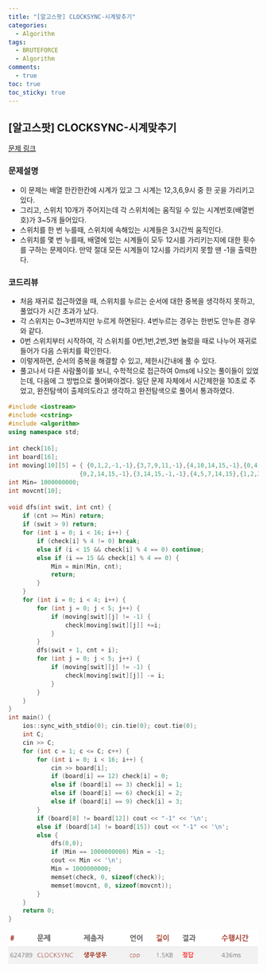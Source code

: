 ```yaml
---
title: "[알고스팟] CLOCKSYNC-시계맞추기"
categories:
  - Algorithm
tags:
  - BRUTEFORCE
  - Algorithm
comments:
  - true
toc: true
toc_sticky: true
---
```


## [알고스팟] CLOCKSYNC-시계맞추기

[문제 링크](https://algospot.com/judge/problem/read/CLOCKSYNC)

### 문제설명
* 이 문제는 배열 한칸한칸에 시계가 있고 그 시계는 12,3,6,9시 중 한 곳을 가리키고 있다.
* 그리고, 스위치 10개가 주어지는데 각 스위치에는 움직일 수 있는 시계번호(배열번호)가 3~5개 들어있다.
* 스위치를 한 번 누를때, 스위치에 속해있는 시계들은 3시간씩 움직인다.
* 스위치를 몇 번 누를때, 배열에 있는 시계들이 모두 12시를 가리키는지에 대한 횟수를 구하는 문제이다. 만약 절대 모든 시계들이 12시를 가리키지 못할 땐 -1을 출력한다.

### 코드리뷰
* 처음 재귀로 접근하였을 때, 스위치를 누르는 순서에 대한 중복을 생각하지 못하고, 풀었다가 시간 초과가 났다.
* 각 스위치는 0~3번까지만 누르게 하면된다. 4번누르는 경우는 한번도 안누른 경우와 같다.
* 0번 스위치부터 시작하여, 각 스위치를 0번,1번,2번,3번 눌렀을 때로 나누어 재귀로 들어가 다음 스위치를 확인한다.
* 이렇게하면, 순서의 중복을 해결할 수 있고, 제한시간내에 풀 수 있다.
* 풀고나서 다른 사람풀이를 보니, 수학적으로 접근하여 0ms에 나오는 풀이들이 있었는데, 다음에 그 방법으로 풀어봐야겠다. 일단 문제 자체에서 시간제한을 10초로 주었고, 완전탐색이 출제의도라고 생각하고 완전탐색으로 풀어서 통과하였다.

```cpp
#include <iostream>
#include <cstring>
#include <algorithm>
using namespace std;

int check[16];
int board[16];
int moving[10][5] = { {0,1,2,-1,-1},{3,7,9,11,-1},{4,10,14,15,-1},{0,4,5,6,7},{6,7,8,10,12},
					{0,2,14,15,-1},{3,14,15,-1,-1},{4,5,7,14,15},{1,2,3,4,5},{3,4,5,9,13} };
int Min= 1000000000;
int movcnt[10];

void dfs(int swit, int cnt) {
	if (cnt >= Min) return;
	if (swit > 9) return;
	for (int i = 0; i < 16; i++) {
		if (check[i] % 4 != 0) break;
		else if (i < 15 && check[i] % 4 == 0) continue;
		else if (i == 15 && check[i] % 4 == 0) {
			Min = min(Min, cnt);
			return;
		}
	}
	for (int i = 0; i < 4; i++) {
		for (int j = 0; j < 5; j++) {
			if (moving[swit][j] != -1) {
				check[moving[swit][j]] +=i;
			}
		}
		dfs(swit + 1, cnt + i);
		for (int j = 0; j < 5; j++) {
			if (moving[swit][j] != -1) {
				check[moving[swit][j]] -= i;
			}
		}
	}
}
int main() {
	ios::sync_with_stdio(0); cin.tie(0); cout.tie(0);
	int C;
	cin >> C;
	for (int c = 1; c <= C; c++) {
		for (int i = 0; i < 16; i++) {
			cin >> board[i];
			if (board[i] == 12) check[i] = 0;
			else if (board[i] == 3) check[i] = 1;
			else if (board[i] == 6) check[i] = 2;
			else if (board[i] == 9) check[i] = 3;
		}
		if (board[8] != board[12]) cout << "-1" << '\n';
		else if (board[14] != board[15]) cout << "-1" << '\n';
		else {
			dfs(0,0);
			if (Min == 1000000000) Min = -1;
			cout << Min << '\n';
			Min = 1000000000;
			memset(check, 0, sizeof(check));
			memset(movcnt, 0, sizeof(movcnt));
		}
	}
	return 0;
}
```

![](/assets/img/Algorithm/190726.png)